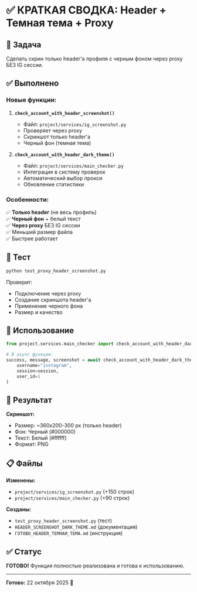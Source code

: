 # ✅ КРАТКАЯ СВОДКА: Header + Темная тема + Proxy

## 🎯 Задача
Сделать скрин только header'а профиля с черным фоном через proxy БЕЗ IG сессии.

## ✅ Выполнено

### Новые функции:

1. **`check_account_with_header_screenshot()`**
   - Файл: `project/services/ig_screenshot.py`
   - Проверяет через proxy
   - Скриншот только header'а
   - Черный фон (темная тема)

2. **`check_account_with_header_dark_theme()`**
   - Файл: `project/services/main_checker.py`
   - Интеграция в систему проверок
   - Автоматический выбор прокси
   - Обновление статистики

### Особенности:

✅ **Только header** (не весь профиль)  
✅ **Черный фон** + белый текст  
✅ **Через proxy** БЕЗ IG сессии  
✅ Меньший размер файла  
✅ Быстрее работает

## 🧪 Тест

```bash
python test_proxy_header_screenshot.py
```

Проверит:
- Подключение через proxy
- Создание скриншота header'а
- Применение черного фона
- Размер и качество

## 📝 Использование

```python
from project.services.main_checker import check_account_with_header_dark_theme

# В async функции:
success, message, screenshot = await check_account_with_header_dark_theme(
    username="instagram",
    session=session,
    user_id=1
)
```

## 🎨 Результат

**Скриншот:**
- Размер: ~360x200-300 px (только header)
- Фон: Черный (#000000)
- Текст: Белый (#ffffff)
- Формат: PNG

## 📋 Файлы

**Изменены:**
- `project/services/ig_screenshot.py` (+150 строк)
- `project/services/main_checker.py` (+90 строк)

**Созданы:**
- `test_proxy_header_screenshot.py` (тест)
- `HEADER_SCREENSHOT_DARK_THEME.md` (документация)
- `ГОТОВО_HEADER_ТЕМНАЯ_ТЕМА.md` (инструкция)

## ✅ Статус

**ГОТОВО!** Функция полностью реализована и готова к использованию.

---

**Готово:** 22 октября 2025 🎉

